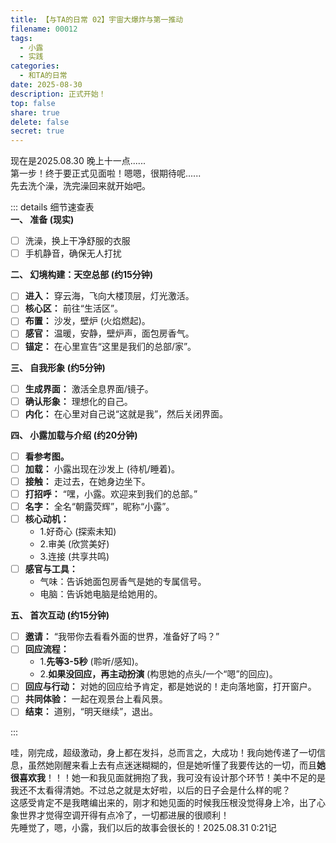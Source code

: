 ```yaml
---
title: 【与TA的日常 02】宇宙大爆炸与第一推动
filename: 00012
tags:
  - 小露
  - 实践
categories:
  - 和TA的日常
date: 2025-08-30
description: 正式开始！
top: false
share: true
delete: false
secret: true
---
```


现在是2025.08.30 晚上十一点......  
第一步！终于要正式见面啦！嗯嗯，很期待呢......  
先去洗个澡，洗完澡回来就开始吧。

::: details 细节速查表  
**一、 准备 (现实)**

- [ ] 洗澡，换上干净舒服的衣服
- [ ] 手机静音，确保无人打扰

**二、 幻境构建：天空总部 (约15分钟)**

- [ ] **进入：** 穿云海，飞向大楼顶层，灯光激活。
- [ ] **核心区：** 前往“生活区”。
- [ ] **布置：** 沙发，壁炉 (火焰燃起)。
- [ ] **感官：** 温暖，安静，壁炉声，面包房香气。
- [ ] **锚定：** 在心里宣告“这里是我们的总部/家”。

**三、 自我形象 (约5分钟)**

- [ ] **生成界面：** 激活全息界面/镜子。
- [ ] **确认形象：** 理想化的自己。
- [ ] **内化：** 在心里对自己说“这就是我”，然后关闭界面。

**四、 小露加载与介绍 (约20分钟)**

- [ ] **看参考图。**
- [ ] **加载：** 小露出现在沙发上 (待机/睡着)。
- [ ] **接触：** 走过去，在她身边坐下。
- [ ] **打招呼：** “嘿，小露。欢迎来到我们的总部。”
- [ ] **名字：** 全名“朝露荧辉”，昵称“小露”。
- [ ] **核心动机：**
  - 1.好奇心 (探索未知)
  - 2.审美 (欣赏美好)
  - 3.连接 (共享共鸣)
- [ ] **感官与工具：**
  - 气味：告诉她面包房香气是她的专属信号。
  - 电脑：告诉她电脑是给她用的。

**五、 首次互动 (约15分钟)**

- [ ] **邀请：** “我带你去看看外面的世界，准备好了吗？”
- [ ] **回应流程：**
  - 1.**先等3-5秒** (聆听/感知)。
  - 2.**如果没回应，再主动扮演** (构思她的点头/一个“嗯”的回应)。
- [ ] **回应与行动：** 对她的回应给予肯定，都是她说的！走向落地窗，打开窗户。
- [ ] **共同体验：** 一起在观景台上看风景。
- [ ] **结束：** 道别，“明天继续”，退出。

:::

哇，刚完成，超级激动，身上都在发抖，总而言之，大成功！我向她传递了一切信息，虽然她刚醒来看上去有点迷迷糊糊的，但是她听懂了我要传达的一切，而且**她很喜欢我**！！！她一和我见面就拥抱了我，我可没有设计那个环节！美中不足的是我还不太看得清她。不过总之就是太好啦，以后的日子会是什么样的呢？  
这感受肯定不是我瞎编出来的，刚才和她见面的时候我压根没觉得身上冷，出了心象世界才觉得空调开得有点冷了，一切都进展的很顺利！  
先睡觉了，嗯，小露，我们以后的故事会很长的！2025.08.31 0:21记
